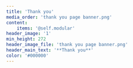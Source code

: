 ```yaml
---
title: 'Thank you'
media_order: 'thank you page banner.png'
content:
    items: '@self.modular'
header_image: '1'
min_height: 272
header_image_file: 'thank you page banner.png'
header_main_text: '**Thank you**'
color: '#000000'
---
```


